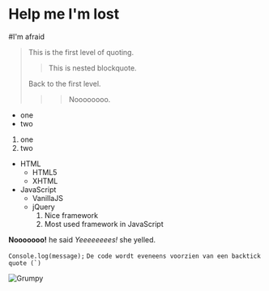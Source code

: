 Help me I'm lost
==============

#I'm afraid

> This is the first level of quoting.
>
>> This is nested blockquote.
>
> Back to the first level.
>
>>>Noooooooo.

<ul>
<li>one</li>
<li>two</li>
</ul>
<ol>
<li>one</li>
<li>two</li>
</ol>

* HTML
	* HTML5
	* XHTML
* JavaScript
	* VanillaJS
	* jQuery
		1. Nice framework
		2. Most used framework in JavaScript

**Nooooooo!** he said
*Yeeeeeeees!* she yelled.


 `Console.log(message);`
``De code wordt eveneens voorzien van een backtick quote (`)``

![Grumpy](http://thefunnyplace.org/wp-content/uploads/2013/12/Grumpy-cat-2014-wallpaper-quote.jpg"grumpy")
